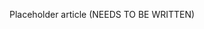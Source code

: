 <!--
title: "CVE Shields"
description: "Overview of CVE Shields"
tags: "protection CVE shields"
-->

Placeholder article (NEEDS TO BE WRITTEN)
